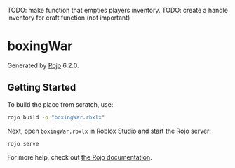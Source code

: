 TODO:  make function that empties players inventory.
TODO: create a handle inventory for craft function (not important)

# boxingWar
Generated by [Rojo](https://github.com/rojo-rbx/rojo) 6.2.0.

## Getting Started
To build the place from scratch, use:

```bash
rojo build -o "boxingWar.rbxlx"
```

Next, open `boxingWar.rbxlx` in Roblox Studio and start the Rojo server:

```bash
rojo serve
```

For more help, check out [the Rojo documentation](https://rojo.space/docs).